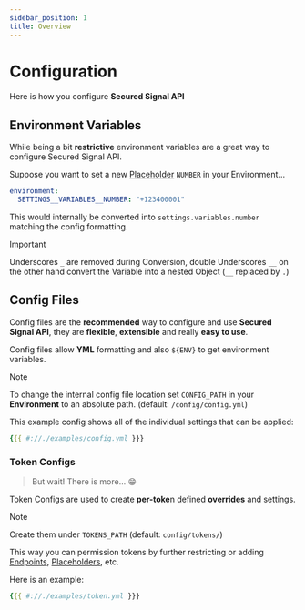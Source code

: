 ```yaml
---
sidebar_position: 1
title: Overview
---
```


# Configuration

Here is how you configure **Secured Signal API**

## Environment Variables

While being a bit **restrictive** environment variables are a great way to configure Secured Signal API.

Suppose you want to set a new [Placeholder](../usage/advanced) `NUMBER` in your Environment...

```yaml
environment:
  SETTINGS__VARIABLES__NUMBER: "+123400001"
```

This would internally be converted into `settings.variables.number` matching the config formatting.

> [!IMPORTANT]
> Underscores `_` are removed during Conversion, double Underscores `__` on the other hand convert the Variable into a nested Object (`__` replaced by `.`)

## Config Files

Config files are the **recommended** way to configure and use **Secured Signal API**,
they are **flexible**, **extensible** and really **easy to use**.

Config files allow **YML** formatting and also `${ENV}` to get environment variables.

> [!NOTE]
> To change the internal config file location set `CONFIG_PATH` in your **Environment** to an absolute path. (default: `/config/config.yml`)

This example config shows all of the individual settings that can be applied:

```yaml
{{{ #://./examples/config.yml }}}
```

### Token Configs

> But wait! There is more... 😁

Token Configs are used to create **per-toke**n defined **overrides** and settings.

> [!NOTE]
> Create them under `TOKENS_PATH` (default: `config/tokens/`)

This way you can permission tokens by further restricting or adding [Endpoints](../configuration/endpoints), [Placeholders](../configuration/variables), etc.

Here is an example:

```yaml
{{{ #://./examples/token.yml }}}
```
